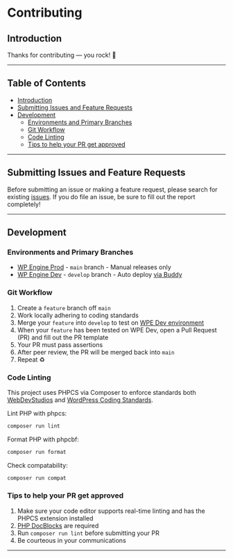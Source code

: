 # Contributing <!-- omit in toc -->

## Introduction

Thanks for contributing — you rock! 🤘

---

## Table of Contents <!-- omit in toc -->

- [Introduction](#introduction)
- [Submitting Issues and Feature Requests](#submitting-issues-and-feature-requests)
- [Development](#development)
  - [Environments and Primary Branches](#environments-and-primary-branches)
  - [Git Workflow](#git-workflow)
  - [Code Linting](#code-linting)
  - [Tips to help your PR get approved](#tips-to-help-your-pr-get-approved)

---

## Submitting Issues and Feature Requests

Before submitting an issue or making a feature request, please search for existing [issues](https://github.com/WebDevStudios/wds-headless-wordpress/issues). If you do file an issue, be sure to fill out the report completely!

---

## Development

### Environments and Primary Branches

- [WP Engine Prod](https://nextjs.wpengine.com/wp-admin/) - `main` branch - Manual releases only
- [WP Engine Dev](https://nextjsdevstart.wpengine.com/wp-admin/) - `develop` branch - Auto deploy [via Buddy](https://app.buddy.works/webdevstudios/wds-headless-wordpress/pipelines)

### Git Workflow

1. Create a `feature` branch off `main`
2. Work locally adhering to coding standards
3. Merge your `feature` into `develop` to test on [WPE Dev environment](https://nextjsdevstart.wpengine.com/wp-admin/)
4. When your `feature` has been tested on WPE Dev, open a Pull Request (PR) and fill out the PR template
5. Your PR must pass assertions
6. After peer review, the PR will be merged back into `main`
7. Repeat ♻️

### Code Linting

This project uses PHPCS via Composer to enforce standards both [WebDevStudios](https://github.com/WebDevStudios/php-coding-standards) and [WordPress Coding Standards](https://developer.wordpress.org/coding-standards/wordpress-coding-standards/php/).

Lint PHP with phpcs:

```bash
composer run lint
```

Format PHP with phpcbf:

```bash
composer run format
```

Check compatability:

```bash
composer run compat
```

### Tips to help your PR get approved

1. Make sure your code editor supports real-time linting and has the PHPCS extension installed
2. [PHP DocBlocks](https://docs.phpdoc.org/latest/guide/guides/docblocks.html) are required
3. Run `composer run lint` before submitting your PR
4. Be courteous in your communications

---
